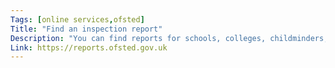 ```yaml
---
Tags: [online services,ofsted]
Title: "Find an inspection report"
Description: "You can find reports for schools, colleges, childminders, nurseries, children’s homes and more in England."
Link: https://reports.ofsted.gov.uk
---
```

